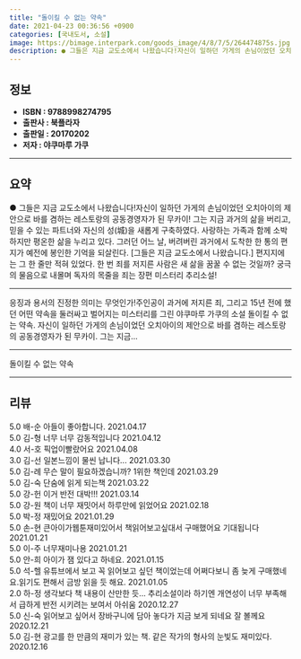 ```yaml
---
title: "돌이킬 수 없는 약속"
date: 2021-04-23 00:36:56 +0900
categories: [국내도서, 소설]
image: https://bimage.interpark.com/goods_image/4/8/7/5/264474875s.jpg
description: ● 그들은 지금 교도소에서 나왔습니다!자신이 일하던 가게의 손님이었던 오치아이의 제안으로 바를 겸하는 레스토랑의 공동경영자가 된 무카이! 그는 지금 과거의 삶을 버리고, 믿을 수 있는 파트너와 자신의 성(城)을 새롭게 구축하였다. 사랑하는 가족과 함께 소박하지만 평온한 삶을 누리고 있
---
```


## **정보**

- **ISBN : 9788998274795**
- **출판사 : 북플라자**
- **출판일 : 20170202**
- **저자 : 야쿠마루 가쿠**

------



## **요약**

●  그들은 지금 교도소에서 나왔습니다!자신이 일하던 가게의 손님이었던 오치아이의 제안으로 바를 겸하는 레스토랑의 공동경영자가 된 무카이! 그는 지금 과거의 삶을 버리고, 믿을 수 있는 파트너와 자신의 성(城)을 새롭게 구축하였다. 사랑하는 가족과 함께 소박하지만 평온한 삶을 누리고 있다. 그러던 어느 날, 버려버린 과거에서 도착한 한 통의 편지가 예전에 봉인한 기억을 되살린다. [그들은 지금 교도소에서 나왔습니다.] 편지지에는 그 한 줄만 적혀 있었다. 한 번 죄를 저지른 사람은 새 삶을 꿈꿀 수 없는 것일까? 궁극의 물음으로 내몰며 독자의 목줄을 죄는 장편 미스터리 추리소설!

------

응징과 용서의 진정한 의미는 무엇인가!주인공이 과거에 저지른 죄, 그리고 15년 전에 했던 어떤 약속을 둘러싸고 벌어지는 미스터리를 그린 야쿠마루 가쿠의 소설 돌이킬 수 없는 약속. 자신이 일하던 가게의 손님이었던 오치아이의 제안으로 바를 겸하는 레스토랑의 공동경영자가 된 무카이. 그는 지금... 

------


돌이킬 수 없는 약속 

------


## **리뷰** 

5.0 배-순 아들이 좋아합니다. 2021.04.17 <br/>5.0 김-형 너무 너무 감동적입니다  2021.04.12 <br/>4.0 서-호 픽업이빨랐어요 2021.04.08 <br/>3.0 김-선 일본느낌이 물씬 납니다... 2021.03.30 <br/>5.0 김-례 무슨 말이 필요하겠습니까? 1위한 책인데 2021.03.29 <br/>5.0 김-숙 단숨에 읽게 되는책 2021.03.22 <br/>5.0 강-헌 이거 반전 대박!!! 2021.03.14 <br/>5.0 강-원 책이 너무 재밋어서 하루만에 읽었어요 2021.02.18 <br/>5.0 박-정 재밌어요 2021.01.29 <br/>5.0 손-현 큰아이가웹툰재미있어서 책읽어보고싶대서
구매했어요 기대됩니다 2021.01.21 <br/>5.0 이-주 너무재미나용 2021.01.21 <br/>5.0 안-희 아이가 잼 있다고 하네요. 2021.01.15 <br/>5.0 석-헬 유튜브에서 보고 꼭 읽어보고 싶던 책이었는데
어쩌다보니 좀 늦게 구매했네요.읽기도 편해서 금방 읽을 듯 해요. 2021.01.05 <br/>2.0 하-정 생각보다 책 내용이 산만한 듯... 추리소설이라 하기엔 개연성이 너무 부족해서 급하게 반전 시키려는 보여서 아쉬움 2020.12.27 <br/>5.0 신-숙 읽어보고 싶어서  장바구니에 담아 놓다가 지금 보게 되네요 잘 볼께요 2020.12.21 <br/>5.0 김-현 광고를 한 만큼의 재미가 있는 책. 같은 작가의 형사의 눈빛도 재미있다. 2020.12.16 <br/>